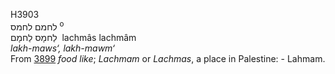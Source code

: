 <body>
  <p>H3903<br>  לחמם    לחמס <sup> o</sup><br> לַחמָס  לַחמָם  ‎  lachmâs  lachmâm  <br><i>lakh-maws‘,</i> <i>lakh-mawm‘ </i><br>From <a href="h3899.htm">3899</a>  <i>food</i> <i>like</i>; <i>Lachmam</i> or <i>Lachmas</i>, a place in Palestine: - Lahmam.<br></p>
 </body>
